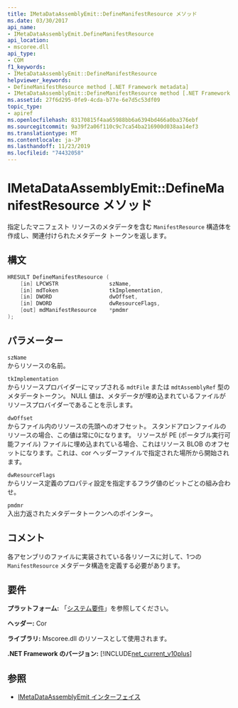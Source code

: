 ```yaml
---
title: IMetaDataAssemblyEmit::DefineManifestResource メソッド
ms.date: 03/30/2017
api_name:
- IMetaDataAssemblyEmit.DefineManifestResource
api_location:
- mscoree.dll
api_type:
- COM
f1_keywords:
- IMetaDataAssemblyEmit::DefineManifestResource
helpviewer_keywords:
- DefineManifestResource method [.NET Framework metadata]
- IMetaDataAssemblyEmit::DefineManifestResource method [.NET Framework metadata]
ms.assetid: 27f6d295-0fe9-4cda-b77e-6e7d5c53df09
topic_type:
- apiref
ms.openlocfilehash: 83170815f4aa65988bb6a6394bd466a0ba376ebf
ms.sourcegitcommit: 9a39f2a06f110c9c7ca54ba216900d038aa14ef3
ms.translationtype: MT
ms.contentlocale: ja-JP
ms.lasthandoff: 11/23/2019
ms.locfileid: "74432058"
---
```

# <a name="imetadataassemblyemitdefinemanifestresource-method"></a>IMetaDataAssemblyEmit::DefineManifestResource メソッド
指定したマニフェスト リソースのメタデータを含む `ManifestResource` 構造体を作成し、関連付けられたメタデータ トークンを返します。  
  
## <a name="syntax"></a>構文  
  
```cpp  
HRESULT DefineManifestResource (  
    [in] LPCWSTR                szName,   
    [in] mdToken                tkImplementation,   
    [in] DWORD                  dwOffset,   
    [in] DWORD                  dwResourceFlags,  
    [out] mdManifestResource    *pmdmr  
);  
```  
  
## <a name="parameters"></a>パラメーター  
 `szName`  
 からリソースの名前。  
  
 `tkImplementation`  
 からリソースプロバイダーにマップされる `mdtFile` または `mdtAssemblyRef` 型のメタデータトークン。 NULL 値は、メタデータが埋め込まれているファイルがリソースプロバイダーであることを示します。  
  
 `dwOffset`  
 からファイル内のリソースの先頭へのオフセット。 スタンドアロンファイルのリソースの場合、この値は常に0になります。 リソースが PE (ポータブル実行可能ファイル) ファイルに埋め込まれている場合、これはリソース BLOB のオフセットになります。これは、cor ヘッダーファイルで指定された場所から開始されます。  
  
 `dwResourceFlags`  
 からリソース定義のプロパティ設定を指定するフラグ値のビットごとの組み合わせ。  
  
 `pmdmr`  
 入出力返されたメタデータトークンへのポインター。  
  
## <a name="remarks"></a>コメント  
 各アセンブリのファイルに実装されている各リソースに対して、1つの `ManifestResource` メタデータ構造を定義する必要があります。  
  
## <a name="requirements"></a>要件  
 **プラットフォーム:** 「[システム要件](../../../../docs/framework/get-started/system-requirements.md)」を参照してください。  
  
 **ヘッダー:** Cor  
  
 **ライブラリ:** Mscoree.dll のリソースとして使用されます。  
  
 **.NET Framework のバージョン:** [!INCLUDE[net_current_v10plus](../../../../includes/net-current-v10plus-md.md)]  
  
## <a name="see-also"></a>参照

- [IMetaDataAssemblyEmit インターフェイス](../../../../docs/framework/unmanaged-api/metadata/imetadataassemblyemit-interface.md)
